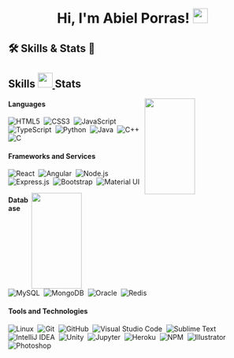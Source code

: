 <h1 align="center">
Hi, I'm Abiel Porras!
	<a href="https://github.com/Bouaskaoun" target="_self">
		<img src="https://media.giphy.com/media/hvRJCLFzcasrR4ia7z/giphy.gif" width="30">
	</a>
</h1>

<!-- <table width="100%">

 <tr>
    <td width="50%"> -->



## 🛠️ Skills & Stats 📜

<h2>
Skills
<a href="https://github.com/Bouaskaoun" target="_self" width="40%">
	<img src="https://media.giphy.com/media/hvRJCLFzcasrR4ia7z/giphy.gif" width="30">
</a>
Stats
</h2>

<img width="45%" height="195px" align="right" src="https://github-readme-stats.vercel.app/api?username=juuzou13&show_icons=true&theme=dark&line_height=27&hide=issues&hide_border=true&bg_color=0d1117"/>

#### Languages
	   
![HTML5](https://img.shields.io/badge/HTML5-E34F26?style=flat&logo=html5&logoColor=white)&nbsp;
![CSS3](https://img.shields.io/badge/CSS3-1572B6?style=flat&logo=css3&logoColor=white)&nbsp;
![JavaScript](https://img.shields.io/badge/JavaScript-F7DF1E?style=flat&logo=javascript&logoColor=black)&nbsp;
![TypeScript](https://img.shields.io/badge/TypeScript-3178C6?style=flat&logo=typescript&logoColor=white)&nbsp;
![Python](https://img.shields.io/badge/Python-3776AB?style=flat&logo=python&logoColor=white)&nbsp;
![Java](https://img.shields.io/badge/Java-007396?style=flat&logo=java&logoColor=white)&nbsp;
![C++](https://img.shields.io/badge/C++-00599C?style=flat&logo=c%2B%2B&logoColor=white)&nbsp;
![C](https://img.shields.io/badge/C-A8B9CC?style=flat&logo=c&logoColor=white)&nbsp;


#### Frameworks and Services
![React](https://img.shields.io/badge/React-61DAFB?style=flat&logo=react&logoColor=black)&nbsp;
![Angular](https://img.shields.io/badge/Angular-DD0031?style=flat&logo=angular&logoColor=white)&nbsp;
![Node.js](https://img.shields.io/badge/Node.js-339933?style=flat&logo=node.js&logoColor=white)&nbsp;
![Express.js](https://img.shields.io/badge/Express.js-000000?style=flat&logo=express&logoColor=white)&nbsp;
![Bootstrap](https://img.shields.io/badge/Bootstrap-7952B3?style=flat&logo=bootstrap&logoColor=white)&nbsp;
![Material UI](https://img.shields.io/badge/Material_UI-0081CB?style=flat&logo=material-ui&logoColor=white)&nbsp;
<!--      
![Express.js](https://img.shields.io/badge/express.js-%23404d59.svg?style=flat&logo=express&logoColor=%2361DAFB) -->
<!-- ![PHP](https://img.shields.io/badge/PHP-777BB4?style=flat&logo=php&logoColor=white)&nbsp; -->

<img width="45%" height="195px" align="right" src="https://github-readme-stats.vercel.app/api/top-langs?username=juuzou13&hide=scss,css,html,less&theme=dark&layout=compact&hide_border=true&bg_color=0d1117" />

#### Database

![MySQL](https://img.shields.io/badge/MySQL-4479A1?style=flat&logo=mysql&logoColor=white)&nbsp;
![MongoDB](https://img.shields.io/badge/MongoDB-47A248?style=flat&logo=mongodb&logoColor=white)&nbsp;
![Oracle](https://img.shields.io/badge/Oracle-F80000?style=flat&logo=oracle&logoColor=white)&nbsp;
![Redis](https://img.shields.io/badge/Redis-DC382D?style=flat&logo=redis&logoColor=white)&nbsp;

#### Tools and Technologies

![Linux](https://img.shields.io/badge/Linux-05122A?style=flat&logo=linux&logoColor=white)&nbsp;
![Git](https://img.shields.io/badge/Git-F05032?style=flat&logo=git&logoColor=white)&nbsp;
![GitHub](https://img.shields.io/badge/GitHub-181717?style=flat&logo=github&logoColor=white)&nbsp;
![Visual Studio Code](https://img.shields.io/badge/Visual_Studio_Code-007ACC?style=flat&logo=visual-studio-code&logoColor=white)&nbsp;
![Sublime Text](https://img.shields.io/badge/Sublime_Text-FF9800?style=flat&logo=sublime-text&logoColor=white)&nbsp;
![IntelliJ IDEA](https://img.shields.io/badge/IntelliJ_IDEA-000000?style=flat&logo=intellij-idea&logoColor=white)&nbsp;
![Unity](https://img.shields.io/badge/Unity-000000?style=flat&logo=unity&logoColor=white)&nbsp;
![Jupyter](https://img.shields.io/badge/Jupyter-F37626?style=flat&logo=jupyter&logoColor=white)&nbsp;
![Heroku](https://img.shields.io/badge/Heroku-430098?style=flat&logo=heroku&logoColor=white)&nbsp;
![NPM](https://img.shields.io/badge/npm-CB3837?style=flat&logo=npm&logoColor=white)&nbsp;
![Illustrator](https://img.shields.io/badge/Illustrator-FF9A00?style=flat&logo=adobe-illustrator&logoColor=white)&nbsp;
![Photoshop](https://img.shields.io/badge/Photoshop-31A8FF?style=flat&logo=adobe-photoshop&logoColor=white)&nbsp;


<!-- ![PyPI](https://img.shields.io/badge/pypi-3775A9?style=flat&logo=pypi&logoColor=white)&nbsp; -->
     
<!-- </td>
    <td> -->
  
<!-- ## 📄 Stats

<div align="center">  
  <img width="49%" height="195px" src="https://github-readme-stats.vercel.app/api?username=juuzou13&show_icons=true&theme=dark&line_height=27&hide=issues&hide_border=true&bg_color=0d1117"/> 
  <img width="41%" height="195px" src="https://github-readme-stats.vercel.app/api/top-langs?username=juuzou13&hide=scss,css,html,less&theme=dark&layout=compact&hide_border=true&bg_color=0d1117" />
</div> -->
     
<!--   </td>
 </tr>
</table> -->


<!--
**juuzou13/juuzou13** is a ✨ _special_ ✨ repository because its `README.md` (this file) appears on your GitHub profile.

Here are some ideas to get you started:

- 🔭 I’m currently working on ...
- 🌱 I’m currently learning ...
- 👯 I’m looking to collaborate on ...
- 🤔 I’m looking for help with ...
- 💬 Ask me about ...
- 📫 How to reach me: ...
- 😄 Pronouns: ...
- ⚡ Fun fact: ...
-->
